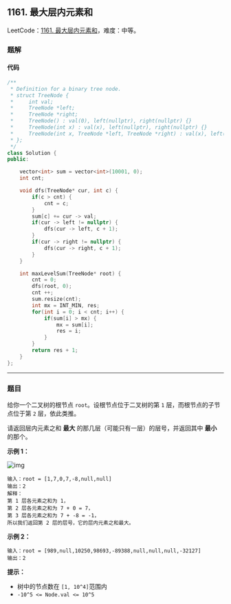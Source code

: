 ## 1161. 最大层内元素和

LeetCode：[1161. 最大层内元素和](https://leetcode.cn/problems/maximum-level-sum-of-a-binary-tree/)，难度：中等。

### 题解

#### 代码

```c++
/**
 * Definition for a binary tree node.
 * struct TreeNode {
 *     int val;
 *     TreeNode *left;
 *     TreeNode *right;
 *     TreeNode() : val(0), left(nullptr), right(nullptr) {}
 *     TreeNode(int x) : val(x), left(nullptr), right(nullptr) {}
 *     TreeNode(int x, TreeNode *left, TreeNode *right) : val(x), left(left), right(right) {}
 * };
 */
class Solution {
public:

    vector<int> sum = vector<int>(10001, 0);
    int cnt;

    void dfs(TreeNode* cur, int c) {
        if(c > cnt) {
            cnt = c;
        }
        sum[c] += cur -> val;
        if(cur -> left != nullptr) {
            dfs(cur -> left, c + 1);
        }
        if(cur -> right != nullptr) {
            dfs(cur -> right, c + 1);
        }
    }

    int maxLevelSum(TreeNode* root) {
        cnt = 0;
        dfs(root, 0);
        cnt ++;
        sum.resize(cnt);
        int mx = INT_MIN, res;
        for(int i = 0; i < cnt; i++) {
            if(sum[i] > mx) {
                mx = sum[i];
                res = i;
            }
        }
        return res + 1;
    }
};
```



---



### 题目

给你一个二叉树的根节点 `root`。设根节点位于二叉树的第 `1` 层，而根节点的子节点位于第 `2` 层，依此类推。

请返回层内元素之和 **最大** 的那几层（可能只有一层）的层号，并返回其中 **最小** 的那个。

 

**示例 1：**

![img](https://gitee.com/xwl66/leetcode/raw/master/image/1161-capture.jpeg)

```
输入：root = [1,7,0,7,-8,null,null]
输出：2
解释：
第 1 层各元素之和为 1，
第 2 层各元素之和为 7 + 0 = 7，
第 3 层各元素之和为 7 + -8 = -1，
所以我们返回第 2 层的层号，它的层内元素之和最大。
```

**示例 2：**

```
输入：root = [989,null,10250,98693,-89388,null,null,null,-32127]
输出：2
```

 

**提示：**

- 树中的节点数在 `[1, 10^4]`范围内
- `-10^5 <= Node.val <= 10^5`


